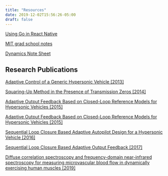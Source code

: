 ```yaml
---
title: "Resources"
date: 2019-12-02T15:56:26-05:00
draft: false
---
```


<a href="../using-go-in-react-native.pdf" target="_blank">Using Go in React Native</a>

<a href="../mit-notes.pdf" target="_blank">MIT grad school notes</a>

<a href="../dynamics-note-sheet.pdf" target="_blank">Dynamics Note Sheet</a>

## Research Publications

<a href="../research/adaptive-2013.pdf" target="_blank">Adaptive Control of a Generic Hypersonic Vehicle [2013]</a>

<a href="https://www.sciencedirect.com/science/article/pii/S147466701642255X" target="_blank">Squaring-Up Method in the Presence of Transmission Zeros [2014]</a>

<a href="../research/output-conf-2015.pdf" target="_blank">Adaptive Output Feedback Based on Closed-Loop Reference Models for Hypersonic Vehicles [2015]</a>

<a href="../research/output-journal-2015.pdf" target="_blank">Adaptive Output Feedback Based on Closed-Loop Reference Models for Hypersonic Vehicles [2015]</a>

<a href="../research/sequential-conf-2016.pdf" target="_blank">Sequential Loop Closure Based Adaptive Autopilot Design for a Hypersonic Vehicle [2016]</a>

<a href="../research/sequential-journal-2017.pdf" target="_blank">Sequential Loop Closure Based Adaptive Output Feedback [2017]</a>

<a href="https://www.physiology.org/doi/abs/10.1152/japplphysiol.00324.2019" target="_blank">Diffuse correlation spectroscopy and frequency-domain near-infrared spectroscopy for measuring microvascular blood flow in dynamically exercising human muscles [2019]</a>
